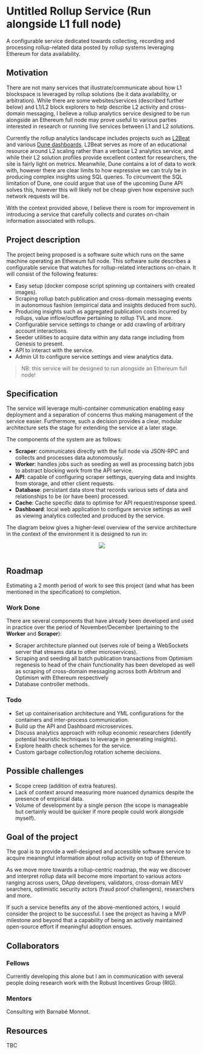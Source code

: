 # Untitled Rollup Service (Run alongside L1 full node)

A configurable service dedicated towards collecting, recording and processing rollup-related data posted by rollup systems leveraging Ethereum for data availability.

## Motivation

There are not many services that illustrate/communicate about how L1 blockspace is leveraged by rollup solutions (be it data availability, or arbitration). While there are some websites/services (described further below) and L1/L2 block explorers to help describe L2 activity and cross-domain messaging, I believe a rollup analytics service designed to be run alongside an Ethereum full node may prove useful to various parties interested in research or running live services between L1 and L2 solutions.

Currently the rollup analytics landscape includes projects such as [L2Beat](https://l2beat.com/scaling/tvl/) and various [Dune dashboards](https://dune.com/niftytable/rollup-economics). L2Beat serves as more of an educational resource around L2 scaling rather than a verbose L2 analytics service, and while their L2 solution profiles provide excellent context for researchers, the site is fairly light on metrics. Meanwhile, Dune contains a lot of data to work with, however there are clear limits to how expressive we can truly be in producing complex insights using SQL queries. To circumvent the SQL limitation of Dune, one could argue that use of the upcoming Dune API solves this, however this will likely not be cheap given how expensive such network requests will be.

With the context provided above, I believe there is room for improvement in introducing a service that carefully collects and curates on-chain information associated with rollups.

## Project description

The project being proposed is a software suite which runs on the same machine operating an Ethereum full node. This software suite describes a configurable service that watches for rollup-related interactions on-chain. It will consist of the following features:

- Easy setup (docker compose script spinning up containers with created images).
- Scraping rollup batch publication and cross-domain messaging events in autonomous fashion (empirical data and insights deduced from such).
- Producing insights such as aggregated publication costs incurred by rollups, value inflow/outflow pertaining to rollup TVL and more.
- Configurable service settings to change or add crawling of arbitrary account interactions.
- Seeder utilities to acquire data within any data range including from Genesis to present.
- API to interact with the service.
- Admin UI to configure service settings and view analytics data.

> NB: this service will be designed to run alongside an Ethereum full node!

## Specification

The service will leverage multi-container communication enabling easy deployment and a separation of concerns thus making management of the service easier. Furthermore, such a decision provides a clear, modular architecture sets the stage for extending the service at a later stage.

The components of the system are as follows:

- <b>Scraper</b>: communicates directly with the full node via JSON-RPC and collects and processes data autonomously.
- <b>Worker</b>: handles jobs such as seeding as well as processing batch jobs to abstract blocking work from the API service.
- <b>API</b>: capable of configuring scraper settings, querying data and insights from storage, and other client requests.
- <b>Database</b>: persistant data store that records various sets of data and relationships to be (or have been) processed.
- <b>Cache</b>: Cache specific data to optimise for API request/response speed.
- <b>Dashboard</b>: local web application to configure service settings as well as viewing analytics collected and produced by the service.

The diagram below gives a higher-level overview of the service architecture in the context of the environment it is designed to run in:

<div style='display: flex; justify-content: center;'>
<image src='https://storage.googleapis.com/rollup-research/Architecture%20v2%20(no).png'>
</div>

<br>

## Roadmap

Estimating a 2 month period of work to see this project (and what has been mentioned in the specification) to completion.

### Work Done

There are several components that have already been developed and used in practice over the period of November/December (pertaining to the <b>Worker</b> and <b>Scraper</b>):

- Scraper architecture planned out (serves role of being a WebSockets server that streams data to other microservices).
- Scraping and seeding all batch publication transactions from Optimism regenesis to head of the chain functionality has been developed as well as scraping of cross-domain messaging across both Arbitrum and Optimism with Ethereum respectively
- Database controller methods.

### Todo

- Set up containerisation architecture and YML configurations for the containers and inter-process communication.
- Build up the API and Dashboard microservices.
- Discuss analytics approach with rollup economic researchers (identify potential heuristic techniques to leverage in generating insights).
- Explore health check schemes for the service.
- Custom garbage collection/log rotation scheme decisions.

## Possible challenges

- Scope creep (addition of extra features).
- Lack of context around measuring more nuanced dynamics despite the presence of empirical data.
- Volume of development by a single person (the scope is manageable but certainly would be quicker if more people could work alongside myself).

## Goal of the project

The goal is to provide a well-designed and accessible software service to acquire meaningful information about rollup activity on top of Ethereum.

As we move more towards a rollup-centric roadmap, the way we discover and interpret rollup data will become more important to various actors ranging across users, DApp developers, validators, cross-domain MEV searchers, optimistic security actors (fraud proof challengers), researchers and more.

If such a service benefits any of the above-mentioned actors, I would consider the project to be successful. I see the project as having a MVP milestone and beyond that a capability of being an actively maintained open-source effort if meaningful adoption ensues.

## Collaborators

### Fellows

Currently developing this alone but I am in communication with several people doing research work with the Robust Incentives Group (RIG).

### Mentors

Consulting with Barnabé Monnot.

## Resources

TBC
